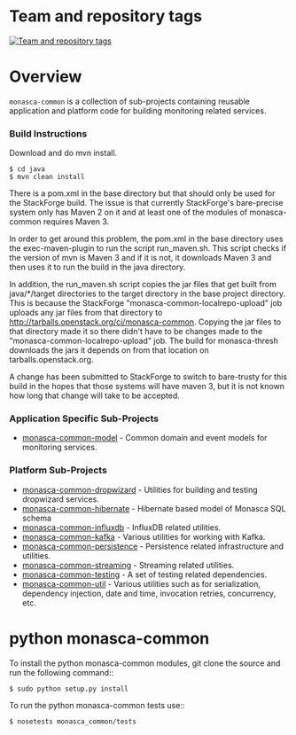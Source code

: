 Team and repository tags
========================

[![Team and repository tags](https://governance.openstack.org/badges/monasca-common.svg)](https://governance.openstack.org/reference/tags/index.html)

<!-- Change things from this point on -->

# Overview

`monasca-common` is a collection of sub-projects containing reusable application and platform code for building monitoring related services.

### Build Instructions
Download and do mvn install.

    $ cd java
    $ mvn clean install

There is a pom.xml in the base directory but that should only be used for the StackForge build. The issue is that currently StackForge's bare-precise system only has Maven 2 on it and at least one of the modules of monasca-common requires Maven 3.

In order to get around this problem, the pom.xml in the base directory uses the exec-maven-plugin to run the script run_maven.sh. This script checks if the version of mvn is Maven 3 and if it is not, it downloads Maven 3 and then uses it to run the build in the java directory.

In addition, the run_maven.sh script copies the jar files that get built from java/\*/target directories to the target directory in the base project directory. This is because the StackForge "monasca-common-localrepo-upload" job uploads any jar files from that directory to http://tarballs.openstack.org/ci/monasca-common. Copying the jar files to that directory made it so there didn't have to be changes made to the "monasca-common-localrepo-upload" job. The build for monasca-thresh downloads the jars it depends on from that location on tarballs.openstack.org.

A change has been submitted to StackForge to switch to bare-trusty for this build in the hopes that those systems will have maven 3, but it is not known how long that change will take to be accepted.

### Application Specific Sub-Projects

* [monasca-common-model](https://github.com/openstack/monasca-common/tree/master/java/monasca-common-model) - Common domain and event models for monitoring services.

### Platform Sub-Projects

* [monasca-common-dropwizard](https://github.com/openstack/monasca-common/tree/master/java/monasca-common-dropwizard) - Utilities for building and testing dropwizard services.
* [monasca-common-hibernate](https://github.com/openstack/monasca-common/tree/master/java/monasca-common-hibernate) - Hibernate based model of Monasca SQL schema
* [monasca-common-influxdb](https://github.com/openstack/monasca-common/tree/master/java/monasca-common-influxdb) - InfluxDB related utilities.
* [monasca-common-kafka](https://github.com/openstack/monasca-common/tree/master/java/monasca-common-kafka) - Various utilities for working with Kafka.
* [monasca-common-persistence](https://github.com/openstack/monasca-common/tree/master/java/monasca-common-persistence) - Persistence related infrastructure and utilities.
* [monasca-common-streaming](https://github.com/openstack/monasca-common/tree/master/java/monasca-common-streaming) - Streaming related utilities.
* [monasca-common-testing](https://github.com/openstack/monasca-common/tree/master/java/monasca-common-testing) - A set of testing related dependencies.
* [monasca-common-util](https://github.com/openstack/monasca-common/tree/master/java/monasca-common-util) - Various utilities such as for serialization, dependency injection, date and time, invocation retries, concurrency, etc.


python monasca-common
======================

To install the python monasca-common modules, git clone the source and run the
following command::

    $ sudo python setup.py install

To run the python monasca-common tests use::

    $ nosetests monasca_common/tests
